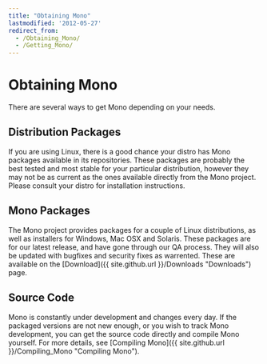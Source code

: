 ```yaml
---
title: "Obtaining Mono"
lastmodified: '2012-05-27'
redirect_from:
  - /Obtaining_Mono/
  - /Getting_Mono/
---
```


Obtaining Mono
==============

There are several ways to get Mono depending on your needs.

Distribution Packages
---------------------

If you are using Linux, there is a good chance your distro has Mono packages available in its repositories. These packages are probably the best tested and most stable for your particular distribution, however they may not be as current as the ones available directly from the Mono project. Please consult your distro for installation instructions.

Mono Packages
-------------

The Mono project provides packages for a couple of Linux distributions, as well as installers for Windows, Mac OSX and Solaris. These packages are for our latest release, and have gone through our QA process. They will also be updated with bugfixes and security fixes as warrented. These are available on the [Download]({{ site.github.url }}/Downloads "Downloads") page.

Source Code
-----------

Mono is constantly under development and changes every day. If the packaged versions are not new enough, or you wish to track Mono development, you can get the source code directly and compile Mono yourself. For more details, see [Compiling Mono]({{ site.github.url }}/Compiling_Mono "Compiling Mono").

